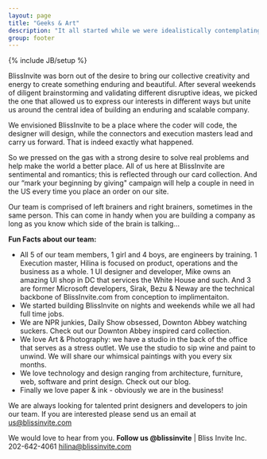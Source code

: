 ```yaml
---
layout: page
title: "Geeks & Art"
description: "It all started while we were idealistically contemplating world-changing ideas on weekends..."
group: footer 
---
```

{% include JB/setup %}

BlissInvite was born out of the desire to bring our collective creativity and energy to create something enduring and beautiful. After several weekends of diligent brainstorming and validating different disruptive ideas, we picked the one that allowed us to express our interests in different ways but unite us around the central idea of building an enduring and scalable company.

We envisioned BlissInvite to be a place where the coder will code, the designer will design, while the connectors and execution masters lead and carry us forward.  That is indeed exactly what happened. 

So we pressed on the gas with a strong desire to solve real problems and help make the world a better place.  All of us here at BlissInvite are sentimental and romantics; this is reflected through our card collection. And our “mark your beginning by giving" campaign will help a couple in need in the US every time you place an order on our site.

Our team is comprised of left brainers and right brainers, sometimes in the same person. This can come in handy when you are building a company as long as you know which side of the brain is talking...

**Fun Facts about our team:**

- All 5 of our team members, 1 girl and 4 boys,  are engineers by training. 1 Execution master, Hilina is focused on product, operations and the business as a whole. 1 UI designer and developer, Mike owns an amazing UI shop in DC that services the White House and such. And 3 are former Microsoft developers, Sirak, Bezu & Neway are the technical backbone of BlissInvite.com from conception to implimentaiton. 
- We started building BlissInvite on nights and weekends while we all had full time jobs.
- We are NPR junkies, Daily Show obsessed, Downton Abbey watching suckers. Check out our Downton Abbey inspired card collection.
- We love Art & Photography: we have a studio in the back of the office that serves as a stress outlet. We use the studio to sip wine and paint to unwind.  We will share our whimsical paintings with you every six months.
- We love technology and design ranging from architecture, furniture, web, software and print design. Check out our blog.
- Finally we love paper & ink - obviously we are in the business!

We are always looking for talented print designers and developers to join our team. If you are interested please send us an email at us@blissinvite.com

We would love to hear from you. **Follow us @blissinvite** |
Bliss Invite Inc. 
202-642-4061
hilina@blissinvite.com
